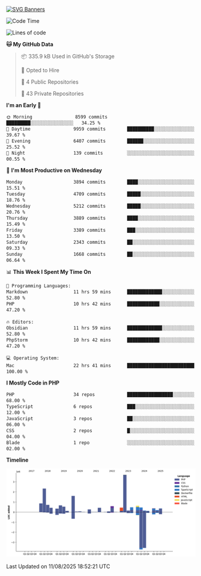 [![SVG Banners](https://svg-banners.vercel.app/api?type=glitch&text1=Gere_Lajos%F0%9F%92%BB&width=800&height=400)](https://github.com/Akshay090/svg-banners)

<!--START_SECTION:waka-->
![Code Time](http://img.shields.io/badge/Code%20Time-2%2C756%20hrs%201%20min-blue)

![Lines of code](https://img.shields.io/badge/From%20Hello%20World%20I%27ve%20Written-15.9%20million%20lines%20of%20code-blue)

**🐱 My GitHub Data** 

> 📦 335.9 kB Used in GitHub's Storage 
 > 
> 💼 Opted to Hire
 > 
> 📜 4 Public Repositories 
 > 
> 🔑 43 Private Repositories 
 > 
**I'm an Early 🐤** 

```text
🌞 Morning                8599 commits        █████████░░░░░░░░░░░░░░░░   34.25 % 
🌆 Daytime                9959 commits        ██████████░░░░░░░░░░░░░░░   39.67 % 
🌃 Evening                6407 commits        ██████░░░░░░░░░░░░░░░░░░░   25.52 % 
🌙 Night                  139 commits         ░░░░░░░░░░░░░░░░░░░░░░░░░   00.55 % 
```
📅 **I'm Most Productive on Wednesday** 

```text
Monday                   3894 commits        ████░░░░░░░░░░░░░░░░░░░░░   15.51 % 
Tuesday                  4709 commits        █████░░░░░░░░░░░░░░░░░░░░   18.76 % 
Wednesday                5212 commits        █████░░░░░░░░░░░░░░░░░░░░   20.76 % 
Thursday                 3889 commits        ████░░░░░░░░░░░░░░░░░░░░░   15.49 % 
Friday                   3389 commits        ███░░░░░░░░░░░░░░░░░░░░░░   13.50 % 
Saturday                 2343 commits        ██░░░░░░░░░░░░░░░░░░░░░░░   09.33 % 
Sunday                   1668 commits        ██░░░░░░░░░░░░░░░░░░░░░░░   06.64 % 
```


📊 **This Week I Spent My Time On** 

```text
💬 Programming Languages: 
Markdown                 11 hrs 59 mins      █████████████░░░░░░░░░░░░   52.80 % 
PHP                      10 hrs 42 mins      ████████████░░░░░░░░░░░░░   47.20 % 

🔥 Editors: 
Obsidian                 11 hrs 59 mins      █████████████░░░░░░░░░░░░   52.80 % 
PhpStorm                 10 hrs 42 mins      ████████████░░░░░░░░░░░░░   47.20 % 

💻 Operating System: 
Mac                      22 hrs 41 mins      █████████████████████████   100.00 % 
```

**I Mostly Code in PHP** 

```text
PHP                      34 repos            █████████████████░░░░░░░░   68.00 % 
TypeScript               6 repos             ███░░░░░░░░░░░░░░░░░░░░░░   12.00 % 
JavaScript               3 repos             ██░░░░░░░░░░░░░░░░░░░░░░░   06.00 % 
CSS                      2 repos             █░░░░░░░░░░░░░░░░░░░░░░░░   04.00 % 
Blade                    1 repo              ░░░░░░░░░░░░░░░░░░░░░░░░░   02.00 % 
```



**Timeline**

![Lines of Code chart](https://raw.githubusercontent.com/gere-lajos/gere-lajos/main/assets/bar_graph.png)


 Last Updated on 11/08/2025 18:52:21 UTC
<!--END_SECTION:waka-->
